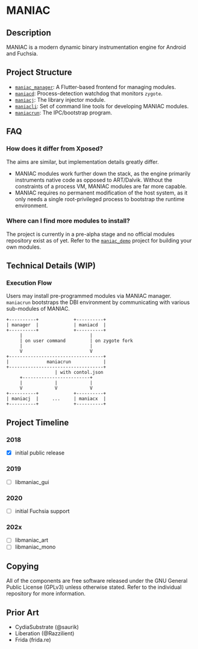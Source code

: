 # MANIAC

## Description
MANIAC is a modern dynamic binary instrumentation engine for Android and Fuchsia.

## Project Structure
* [`maniac_manager`](https://github.com/nicerepo/maniac_manager): A Flutter-based frontend for managing modules.
* [`maniacd`](https://github.com/nicerepo/maniacd): Process-detection watchdog that monitors `zygote`.
* [`maniacj`](https://github.com/nicerepo/maniacj): The library injector module.
* [`maniacli`](https://github.com/nicerepo/maniacli): Set of command line tools for developing MANIAC modules.
* [`maniacrun`](https://github.com/nicerepo/maniacrun): The IPC/bootstrap program.

## FAQ
### How does it differ from Xposed?
The aims are similar, but implementation details greatly differ.
* MANIAC modules work further down the stack, as the engine primarily instruments native code as opposed to ART/Dalvik. Without the constraints of a process VM, MANIAC modules are far more capable.
* MANIAC requires no permanent modification of the host system, as it only needs a single root-privileged process to bootstrap the runtime environment.

### Where can I find more modules to install?
The project is currently in a pre-alpha stage and no official modules repository exist as of yet. Refer to the [`maniac_demo`](https://github.com/nicerepo/maniac_demo) project for building your own modules.

## Technical Details (WIP)
### Execution Flow
Users may install pre-programmed modules via MANIAC manager. `maniacrun` bootstraps the DBI environment by communicating with various sub-modules of MANIAC.

```
+----------+             +----------+
| manager  |             | maniacd  |
+----------+             +----------+
     |                         |
     | on user command         | on zygote fork
     |                         |
     V                         V
+-----------------------------------+
|              maniacrun            |
+-----------------------------------+
                  | with contol.json
     +-------------------------+
     |            |            |
     V            V            V
+----------+             +----------+
| maniacj  |     ...     | maniacx  |
+----------+             +----------+
```

## Project Timeline
### 2018
- [x] initial public release

### 2019
- [ ] libmaniac_gui

### 2020
- [ ] initial Fuchsia support

### 202x
- [ ] libmaniac_art
- [ ] libmaniac_mono

## Copying
All of the components are free software released under the GNU General Public License (GPLv3) unless otherwise stated. Refer to the individual repository for more information.

## Prior Art
* CydiaSubstrate (@saurik)
* Liberation (@Razzilient)
* Frida (frida.re)
